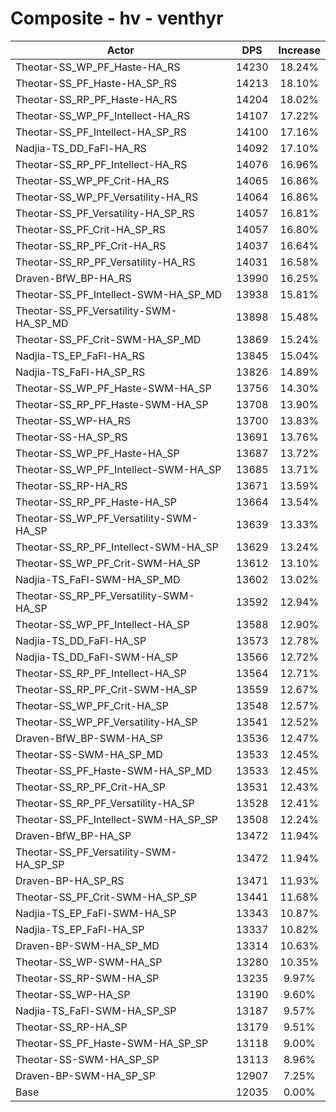 # Composite - hv - venthyr
| Actor | DPS | Increase |
|---|:---:|:---:|
|Theotar-SS_WP_PF_Haste-HA_RS|14230|18.24%|
|Theotar-SS_PF_Haste-HA_SP_RS|14213|18.10%|
|Theotar-SS_RP_PF_Haste-HA_RS|14204|18.02%|
|Theotar-SS_WP_PF_Intellect-HA_RS|14107|17.22%|
|Theotar-SS_PF_Intellect-HA_SP_RS|14100|17.16%|
|Nadjia-TS_DD_FaFl-HA_RS|14092|17.10%|
|Theotar-SS_RP_PF_Intellect-HA_RS|14076|16.96%|
|Theotar-SS_WP_PF_Crit-HA_RS|14065|16.86%|
|Theotar-SS_WP_PF_Versatility-HA_RS|14064|16.86%|
|Theotar-SS_PF_Versatility-HA_SP_RS|14057|16.81%|
|Theotar-SS_PF_Crit-HA_SP_RS|14057|16.80%|
|Theotar-SS_RP_PF_Crit-HA_RS|14037|16.64%|
|Theotar-SS_RP_PF_Versatility-HA_RS|14031|16.58%|
|Draven-BfW_BP-HA_RS|13990|16.25%|
|Theotar-SS_PF_Intellect-SWM-HA_SP_MD|13938|15.81%|
|Theotar-SS_PF_Versatility-SWM-HA_SP_MD|13898|15.48%|
|Theotar-SS_PF_Crit-SWM-HA_SP_MD|13869|15.24%|
|Nadjia-TS_EP_FaFl-HA_RS|13845|15.04%|
|Nadjia-TS_FaFl-HA_SP_RS|13826|14.89%|
|Theotar-SS_WP_PF_Haste-SWM-HA_SP|13756|14.30%|
|Theotar-SS_RP_PF_Haste-SWM-HA_SP|13708|13.90%|
|Theotar-SS_WP-HA_RS|13700|13.83%|
|Theotar-SS-HA_SP_RS|13691|13.76%|
|Theotar-SS_WP_PF_Haste-HA_SP|13687|13.72%|
|Theotar-SS_WP_PF_Intellect-SWM-HA_SP|13685|13.71%|
|Theotar-SS_RP-HA_RS|13671|13.59%|
|Theotar-SS_RP_PF_Haste-HA_SP|13664|13.54%|
|Theotar-SS_WP_PF_Versatility-SWM-HA_SP|13639|13.33%|
|Theotar-SS_RP_PF_Intellect-SWM-HA_SP|13629|13.24%|
|Theotar-SS_WP_PF_Crit-SWM-HA_SP|13612|13.10%|
|Nadjia-TS_FaFl-SWM-HA_SP_MD|13602|13.02%|
|Theotar-SS_RP_PF_Versatility-SWM-HA_SP|13592|12.94%|
|Theotar-SS_WP_PF_Intellect-HA_SP|13588|12.90%|
|Nadjia-TS_DD_FaFl-HA_SP|13573|12.78%|
|Nadjia-TS_DD_FaFl-SWM-HA_SP|13566|12.72%|
|Theotar-SS_RP_PF_Intellect-HA_SP|13564|12.71%|
|Theotar-SS_RP_PF_Crit-SWM-HA_SP|13559|12.67%|
|Theotar-SS_WP_PF_Crit-HA_SP|13548|12.57%|
|Theotar-SS_WP_PF_Versatility-HA_SP|13541|12.52%|
|Draven-BfW_BP-SWM-HA_SP|13536|12.47%|
|Theotar-SS-SWM-HA_SP_MD|13533|12.45%|
|Theotar-SS_PF_Haste-SWM-HA_SP_MD|13533|12.45%|
|Theotar-SS_RP_PF_Crit-HA_SP|13531|12.43%|
|Theotar-SS_RP_PF_Versatility-HA_SP|13528|12.41%|
|Theotar-SS_PF_Intellect-SWM-HA_SP_SP|13508|12.24%|
|Draven-BfW_BP-HA_SP|13472|11.94%|
|Theotar-SS_PF_Versatility-SWM-HA_SP_SP|13472|11.94%|
|Draven-BP-HA_SP_RS|13471|11.93%|
|Theotar-SS_PF_Crit-SWM-HA_SP_SP|13441|11.68%|
|Nadjia-TS_EP_FaFl-SWM-HA_SP|13343|10.87%|
|Nadjia-TS_EP_FaFl-HA_SP|13337|10.82%|
|Draven-BP-SWM-HA_SP_MD|13314|10.63%|
|Theotar-SS_WP-SWM-HA_SP|13280|10.35%|
|Theotar-SS_RP-SWM-HA_SP|13235|9.97%|
|Theotar-SS_WP-HA_SP|13190|9.60%|
|Nadjia-TS_FaFl-SWM-HA_SP_SP|13187|9.57%|
|Theotar-SS_RP-HA_SP|13179|9.51%|
|Theotar-SS_PF_Haste-SWM-HA_SP_SP|13118|9.00%|
|Theotar-SS-SWM-HA_SP_SP|13113|8.96%|
|Draven-BP-SWM-HA_SP_SP|12907|7.25%|
|Base|12035|0.00%|
